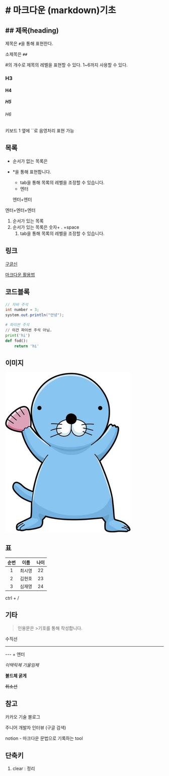 

# # 마크다운 (markdown)기초

## ## 제목(heading)

제목은 `#`을 통해 표현한다.

소제목은 `##`

#의 개수로 제목의 레벨을 표현할 수 있다. 1~6까지 사용할 수 있다.

### H3

#### H4

##### H5

###### H6

키보드 1 옆에 ``로 음영처리 표현 가능



## 목록

* 순서가 없는 목록은

* *을 통해 표현합니다.

  * tab을 통해 목록의 레벨을 조정할 수 있습니다.
  * 엔터

  엔터+엔터

엔터+엔터+엔터



1. 순서가 있는 목록
2. 순서가 있는 목록은 숫자+ . +space
   1. tab을 통해 목록의 레벨을 조정할 수 있습니다.



## 링크

[구글신](https://google.com)

[마크다운 활용법](https://guides.github.com/features/mastering-markdown/)

[]()

## 코드블록

```java
// 자바 주석
int number = 3;
system.out.println("안녕");
```



```python
# 파이썬 주석
// 이건 파이썬 주석 아님.
print('hi')
def fod():
	return 'hi'
```



## 이미지



![관련 이미지](image/5a51b0355f170db8148af68f266efb74.jpg)





## 표



| 순번 |  이름  | 나이 |
| :--: | :----: | :--: |
|  1   | 최시영 |  22  |
|  2   | 김현호 |  23  |
|  3   | 심재영 |  24  |

ctrl + /



## 기타

> 인용문은 >기호를 통해 작성합니다.



수직선

---

---  +  엔터



*이택릭체 기울임체*

**볼드체 굵게**

~~취소선~~



## 참고

카카오 기술 블로그

주니어 개발자 인터뷰 (구글 검색)

notion - 마크다운 문법으로 기록하는 tool





## 단축키

1. clear : 정리





